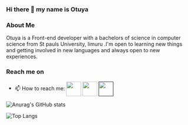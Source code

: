  ### Hi there 👋 my name is Otuya

### About Me
Otuya is a Front-end developer with a bachelors of science in computer science from St pauls University, limuru .I'm open to learning new things and getting involved in new languages and always open to new experiences.



### Reach me on
- 📫 How to reach me: 
<a href="https://www.linkedin.com/in/grace-otuya/" target="blank"><img align="center" src="https://img.icons8.com/color/2x/linkedin-circled.png" height="40" /></a>
<a href="https://github.com/Otuyanyangayi" target="blank"><img align="center" src="https://img.icons8.com/ios-filled/2x/github.png" height="40" /></a>
<a href="" target="blank"><img align="center" src="https://img.icons8.com/color/2x/instagram-new.png" height="40" /></a>





![Anurag's GitHub stats](https://github-readme-stats.vercel.app/api?username=Otuyanyangayi&show_icons=true&theme=radical)

![Top Langs](https://github-readme-stats.vercel.app/api/top-langs/?username=Otuyanyangayi&layout=compact)